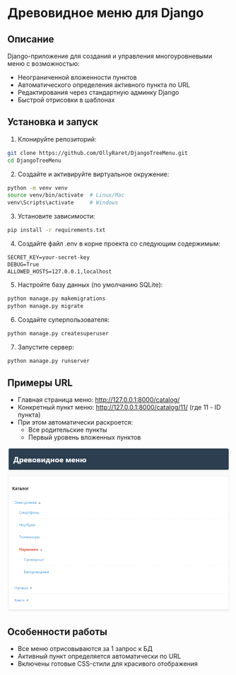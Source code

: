 # Древовидное меню для Django

## Описание

Django-приложение для создания и управления многоуровневыми меню с возможностью:
- Неограниченной вложенности пунктов
- Автоматического определения активного пункта по URL
- Редактирования через стандартную админку Django
- Быстрой отрисовки в шаблонах

## Установка и запуск

1. Клонируйте репозиторий:
```bash
git clone https://github.com/OllyRaret/DjangoTreeMenu.git
cd DjangoTreeMenu
```

2. Создайте и активируйте виртуальное окружение:
```bash
python -m venv venv
source venv/bin/activate  # Linux/Mac
venv\Scripts\activate     # Windows
```

3. Установите зависимости:
```bash
pip install -r requirements.txt
```

4. Создайте файл .env в корне проекта со следующим содержимым:

```
SECRET_KEY=your-secret-key
DEBUG=True
ALLOWED_HOSTS=127.0.0.1,localhost
```

5. Настройте базу данных (по умолчанию SQLite):
```bash
python manage.py makemigrations
python manage.py migrate
```

6. Создайте суперпользователя:
```bash
python manage.py createsuperuser
```

7. Запустите сервер:
```bash
python manage.py runserver
```

## Примеры URL
- Главная страница меню: http://127.0.0.1:8000/catalog/
- Конкретный пункт меню: http://127.0.0.1:8000/catalog/11/ (где 11 - ID пункта)
- При этом автоматически раскроется:
  - Все родительские пункты
  - Первый уровень вложенных пунктов

![Пример меню](/docs/menu-screenshot.png)

## Особенности работы
- Все меню отрисовываются за 1 запрос к БД
- Активный пункт определяется автоматически по URL
- Включены готовые CSS-стили для красивого отображения

